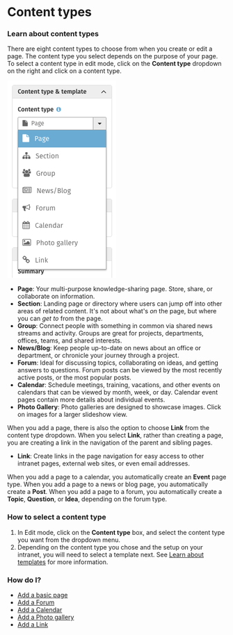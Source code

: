 # Content types



### Learn about content types

There are eight content types to choose from when you create or edit a page. The content type you select depends on the purpose of your page. To select a content type in edit mode, click on the **Content type** dropdown on the right and click on a content type.  
  


![](../../.gitbook/assets/1%20%2829%29.png)

* **Page**: Your multi-purpose knowledge-sharing page. Store, share, or collaborate on information. 
* **Section**: Landing page or directory where users can jump off into other areas of related content. It's not about what's _on_ the page, but where you can _get to_ from the page.
* **Group**: Connect people with something in common via shared news streams and activity. Groups are great for projects, departments, offices, teams, and shared interests.
* **News/Blog**: Keep people up-to-date on news about an office or department, or chronicle your journey through a project.
* **Forum**: Ideal for discussing topics, collaborating on ideas, and getting answers to questions. Forum posts can be viewed by the most recently active posts, or the most popular posts.
* **Calendar**: Schedule meetings, training, vacations, and other events on calendars that can be viewed by month, week, or day. Calendar event pages contain more details about individual events.
* **Photo Gallery**: Photo galleries are designed to showcase images. Click on images for a larger slideshow view.

When you add a page, there is also the option to choose **Link** from the content type dropdown. When you select **Link**, rather than creating a page, you are creating a link in the navigation of the parent and sibling pages.

* **Link**: Create links in the page navigation for easy access to other intranet pages, external web sites, or even email addresses.

When you add a page to a calendar, you automatically create an **Event** page type. When you add a page to a news or blog page, you automatically create a **Post**. When you add a page to a forum, you automatically create a **Topic**, **Question**, or **Idea**, depending on the forum type.

### How to select a content type

1. In Edit mode, click on the **Content type** box, and select the content type you want from the dropdown menu.
2. Depending on the content type you chose and the setup on your intranet, you will need to select a template next. See [Learn about templates](templates.md) for more information.

### How do I?

* [Add a basic page](add-a-page-or-post.md)
* [Add a Forum](add-a-forum.md)
* [Add a Calendar](add-a-calendar/)
* [Add a Photo gallery](add-a-photo-gallery/)
* [Add a Link](add-link-in-navigation.md)

